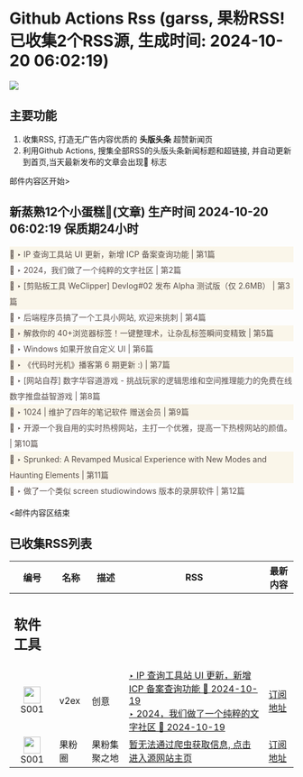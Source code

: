 # Github Actions Rss (garss, 果粉RSS! 已收集2个RSS源, 生成时间: 2024-10-20 06:02:19)

![](https://cdn.jsdelivr.net/gh/xinkeji/garss/_media/ga-rss.png)



## 主要功能
1. 收集RSS, 打造无广告内容优质的 **头版头条** 超赞新闻页
2. 利用Github Actions, 搜集全部RSS的头版头条新闻标题和超链接, 并自动更新到首页,当天最新发布的文章会出现🌈 标志

邮件内容区开始>
<h2>新蒸熟12个小蛋糕🍰(文章) 生产时间 2024-10-20 06:02:19 保质期24小时</h2>

<div style='line-height:3;background-color:#FAF6EA;' ><a href='https://www.v2ex.com/t/1081797#reply10' style="line-height:2;text-decoration:none;display:block;color:#584D49;">🌈 ‣ IP 查询工具站 UI 更新，新增 ICP 备案查询功能 | 第1篇</a></div><div style='line-height:3;' ><a href='https://www.v2ex.com/t/1081778#reply31' style="line-height:2;text-decoration:none;display:block;color:#584D49;">🌈 ‣ 2024，我们做了一个纯粹的文字社区 | 第2篇</a></div><div style='line-height:3;background-color:#FAF6EA;' ><a href='https://www.v2ex.com/t/1081783#reply1' style="line-height:2;text-decoration:none;display:block;color:#584D49;">🌈 ‣ [剪贴板工具 WeClipper] Devlog#02 发布 Alpha 测试版（仅 2.6MB） | 第3篇</a></div><div style='line-height:3;' ><a href='https://www.v2ex.com/t/1081818#reply0' style="line-height:2;text-decoration:none;display:block;color:#584D49;">🌈 ‣ 后端程序员搞了一个工具小网站, 欢迎来挑刺 | 第4篇</a></div><div style='line-height:3;background-color:#FAF6EA;' ><a href='https://www.v2ex.com/t/1081817#reply0' style="line-height:2;text-decoration:none;display:block;color:#584D49;">🌈 ‣ 解救你的 40+浏览器标签！一键整理术，让杂乱标签瞬间变精致 | 第5篇</a></div><div style='line-height:3;' ><a href='https://www.v2ex.com/t/1081804#reply0' style="line-height:2;text-decoration:none;display:block;color:#584D49;">🌈 ‣ Windows 如果开放自定义 UI | 第6篇</a></div><div style='line-height:3;background-color:#FAF6EA;' ><a href='https://www.v2ex.com/t/1081796#reply0' style="line-height:2;text-decoration:none;display:block;color:#584D49;">🌈 ‣ 《代码时光机》播客第 6 期更新 :) | 第7篇</a></div><div style='line-height:3;' ><a href='https://www.v2ex.com/t/1081789#reply0' style="line-height:2;text-decoration:none;display:block;color:#584D49;">🌈 ‣ [网站自荐] 数字华容道游戏 - 挑战玩家的逻辑思维和空间推理能力的免费在线数字推盘益智游戏 | 第8篇</a></div><div style='line-height:3;background-color:#FAF6EA;' ><a href='https://www.v2ex.com/t/1081703#reply16' style="line-height:2;text-decoration:none;display:block;color:#584D49;">🌈 ‣ 1024 | 维护了四年的笔记软件 赠送会员 | 第9篇</a></div><div style='line-height:3;' ><a href='https://www.v2ex.com/t/1081758#reply2' style="line-height:2;text-decoration:none;display:block;color:#584D49;">🌈 ‣ 开源一个我自用的实时热榜网站，主打一个优雅，提高一下热榜网站的颜值。 | 第10篇</a></div><div style='line-height:3;background-color:#FAF6EA;' ><a href='https://www.v2ex.com/t/1081759#reply0' style="line-height:2;text-decoration:none;display:block;color:#584D49;">🌈 ‣ Sprunked: A Revamped Musical Experience with New Modes and Haunting Elements | 第11篇</a></div><div style='line-height:3;' ><a href='https://www.v2ex.com/t/1081680#reply1' style="line-height:2;text-decoration:none;display:block;color:#584D49;">🌈 ‣ 做了一个类似 screen studiowindows 版本的录屏软件 | 第12篇</a></div>

<邮件内容区结束

## 已收集RSS列表

| 编号 | 名称 | 描述 | RSS | 最新内容 |
| --- | --- | --- | --- | --- |
| <h2 id="软件工具">软件工具</h2> |  |   |  |  |
| <div id="S001" style="text-align: center;"><img src="https://cdn.jsdelivr.net/gh/zhaoolee/garss/_media/favicon/S001.png" width="30px" style="width:30px;height: auto;"/><br><span>S001</span></div> | v2ex | 创意 | [‣ IP 查询工具站 UI 更新，新增 ICP 备案查询功能 🌈 2024-10-19](https://www.v2ex.com/t/1081797#reply10)<br/>[‣ 2024，我们做了一个纯粹的文字社区 🌈 2024-10-19](https://www.v2ex.com/t/1081778#reply31) | [订阅地址](https://www.v2ex.com/feed/tab/creative.xml) |
| <div id="S001" style="text-align: center;"><img src="https://cdn.jsdelivr.net/gh/zhaoolee/garss/_media/favicon/S001.png" width="30px" style="width:30px;height: auto;"/><br><span>S001</span></div> | 果粉圈 | 果粉集聚之地 | [暂无法通过爬虫获取信息, 点击进入源网站主页](https://g0f.cn) | [订阅地址](https://g0f.cn/rss.xml) |



